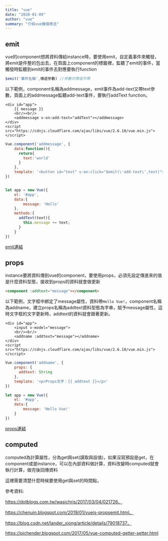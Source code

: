 ```yaml
---
title: "vue"
date: "2020-01-09"
author: "vue"
summary: "介紹vue幾個用法"
---
```






## emit

vue的component想將資料傳給instance時，要使用emit，自定義事件來觸發，將emit是件整的包出去，在頁面上component的標籤裡，監聽了emit的事件，當觸發時監聽到emit的事件去對應要執行function

```javascript
$emit('事件名稱',傳遞參數) //參數可帶或不帶
```



以下範例，component名稱為addmessage，emit事件為add-text又帶text參數，頁面上的addmessage監聽add-text事件，要執行addText function。

```php+HTML
<div id="app">
    {{ message }}
    <br/><br/>
    <addmessage v-on:add-text="addText"></addmessage>
</div>
<script src="https://cdnjs.cloudflare.com/ajax/libs/vue/2.6.10/vue.min.js"></script>
```



```javascript
Vue.component('addmessage', {
    data:function(){
      return{
        text:'world'
      }
    },
    template: '<button id="test" v-on:click="$emit(\'add-text\',text)">新增world</button>'
})


let app = new Vue({
    el: '#app',
    data:{
        message: 'Hello'
    },
    methods:{
      addText(text){
        this.message += text;
      }
    }
})
```

[emit連結](https://codepen.io/coolgood88142/pen/LYErYgQ)



## props

instance要將資料傳到vue的component，要使用props，必須先設定傳進來的值是什麼資料型態，接收到props的資料就會做更新

```html
<component :addtext="message"></component>
```



以下範例，文字框中綁定了message屬性，資料帶`Hello Vue!`，component名稱為addname，建立props名稱為addtext資料型態為字串，賦予message屬性，這時文字框的文字更新時，addtext的資料就會跟著更新。

```php+HTML
<div id="app">
    <input v-model="message">
    <br/><br/>
    <addname :addtext="message"></addname>
</div>
<script src="https://cdnjs.cloudflare.com/ajax/libs/vue/2.6.10/vue.min.js"></script>
```



```javascript
Vue.component('addname', {
    props: {
      addtext: String
    },
    template: '<p>Props文字：{{ addtext }}</p>'
})

let app = new Vue({
    el: '#app',
    data:{
        message: 'Hello Vue!'
    }
})
```

[props連結](https://codepen.io/coolgood88142/pen/qBEKYjy)



## computed

computed為計算屬性，分為get與set(讀取與設值)，如果沒寫預設是get，在component或是instance，可以在內部資料做計算，資料改變時computed就會執行計算，做完後回傳資料

這裡需要清楚什麼時候要使用get與set的時間點，







參考資料:

https://dotblogs.com.tw/wasichris/2017/03/04/021726、

https://chenuin.blogspot.com/2019/01/vuejs-propsemit.html、

https://blog.csdn.net/lander_xiong/article/details/79018737、

https://pjchender.blogspot.com/2017/05/vue-computed-getter-setter.html



